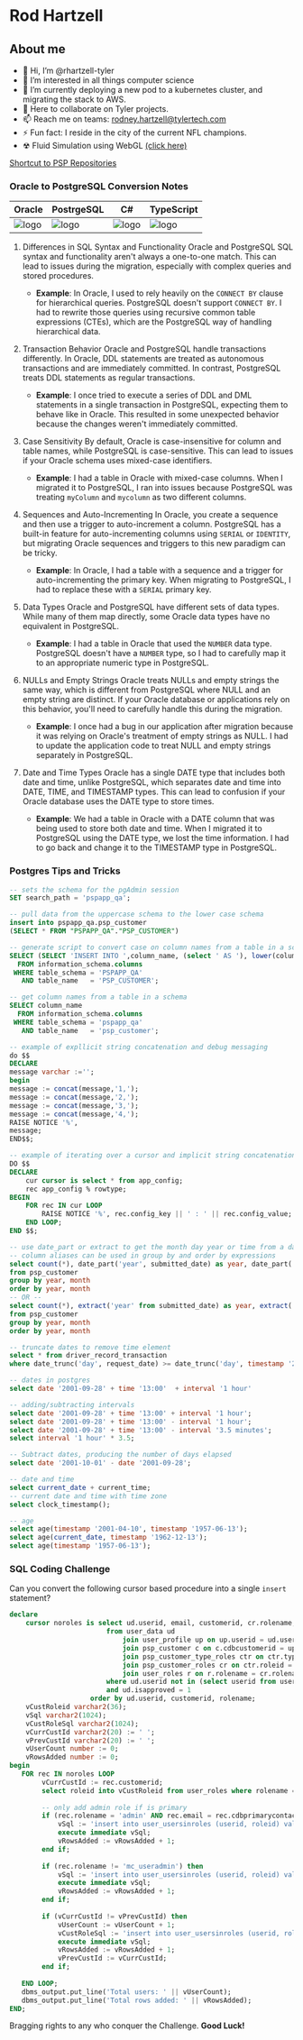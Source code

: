 # Rod Hartzell 

## About me
- 👋 Hi, I’m @rhartzell-tyler
- 👀 I’m interested in all things computer science
- 🌱 I’m currently deploying a new pod to a kubernetes cluster, and migrating the stack to AWS.
- 💞️ Here to collaborate on Tyler projects.
- 📫 Reach me on teams: rodney.hartzell@tylertech.com
- ⚡ Fun fact: I reside in the city of the current NFL champions.
- ☢ Fluid Simulation using WebGL [(click here)](https://rhartzell-tyler.github.io/)

[Shortcut to PSP Repositories](https://github.com/orgs/tyler-technologies-dsd/teams/pre-employment-screening-program/repositories)
<!---
rhartzell-tyler/rhartzell-tyler is a ✨ special ✨ repository because its `README.md` (this file) appears on your GitHub profile.
You can click the Preview link to take a look at your changes.
--->
### Oracle to PostgreSQL Conversion Notes
| Oracle | PostrgeSQL | C# | TypeScript |
--------|-------------|----|-------------
|![logo](https://www.siebelhub.com/main/wp-content/uploads/2015/09/oracle-logo.png)|![logo](https://raw.githubusercontent.com/docker-library/docs/01c12653951b2fe592c1f93a13b4e289ada0e3a1/postgres/logo.png)|![logo](https://careerkarma.com/blog/wp-content/uploads/2019/05/c-logo.png)|![logo](https://www.pngrepo.com/png/354479/180/typescript.png)|

1. Differences in SQL Syntax and Functionality
Oracle and PostgreSQL SQL syntax and functionality aren't always a one-to-one match. This can lead to issues during the migration, especially with complex queries and stored procedures.
    - __Example__: In Oracle, I used to rely heavily on the `CONNECT BY` clause for hierarchical queries. PostgreSQL doesn't support `CONNECT BY`. I had to rewrite those queries using recursive common table expressions (CTEs), which are the PostgreSQL way of handling hierarchical data.

3. Transaction Behavior
Oracle and PostgreSQL handle transactions differently. In Oracle, DDL statements are treated as autonomous transactions and are immediately committed. In contrast, PostgreSQL treats DDL statements as regular transactions.
    - __Example__: I once tried to execute a series of DDL and DML statements in a single transaction in PostgreSQL, expecting them to behave like in Oracle. This resulted in some unexpected behavior because the changes weren't immediately committed.

3. Case Sensitivity
By default, Oracle is case-insensitive for column and table names, while PostgreSQL is case-sensitive. This can lead to issues if your Oracle schema uses mixed-case identifiers.
    - __Example__: I had a table in Oracle with mixed-case columns. When I migrated it to PostgreSQL, I ran into issues because PostgreSQL was treating `myColumn` and `mycolumn` as two different columns.
4. Sequences and Auto-Incrementing
In Oracle, you create a sequence and then use a trigger to auto-increment a column. PostgreSQL has a built-in feature for auto-incrementing columns using `SERIAL` or `IDENTITY`, but migrating Oracle sequences and triggers to this new paradigm can be tricky.
    - __Example__: In Oracle, I had a table with a sequence and a trigger for auto-incrementing the primary key. When migrating to PostgreSQL, I had to replace these with a `SERIAL` primary key.
5. Data Types
Oracle and PostgreSQL have different sets of data types. While many of them map directly, some Oracle data types have no equivalent in PostgreSQL.
    - __Example__: I had a table in Oracle that used the `NUMBER` data type. PostgreSQL doesn't have a `NUMBER` type, so I had to carefully map it to an appropriate numeric type in PostgreSQL.
6. NULLs and Empty Strings
Oracle treats NULLs and empty strings the same way, which is different from PostgreSQL where NULL and an empty string are distinct. If your Oracle database or applications rely on this behavior, you'll need to carefully handle this during the migration.
    - __Example__: I once had a bug in our application after migration because it was relying on Oracle's treatment of empty strings as NULL. I had to update the application code to treat NULL and empty strings separately in PostgreSQL.
7. Date and Time Types
Oracle has a single DATE type that includes both date and time, unlike PostgreSQL, which separates date and time into DATE, TIME, and TIMESTAMP types. This can lead to confusion if your Oracle database uses the DATE type to store times.
    - __Example__: We had a table in Oracle with a DATE column that was being used to store both date and time. When I migrated it to PostgreSQL using the DATE type, we lost the time information. I had to go back and change it to the TIMESTAMP type in PostgreSQL.

### Postgres Tips and Tricks
```sql
-- sets the schema for the pgAdmin session
SET search_path = 'pspapp_qa';

-- pull data from the uppercase schema to the lower case schema
insert into pspapp_qa.psp_customer 
(SELECT * FROM "PSPAPP_QA"."PSP_CUSTOMER")

-- generate script to convert case on column names from a table in a schema
SELECT (SELECT 'INSERT INTO ',column_name, (select ' AS '), lower(column_name), (select ', ')
  FROM information_schema.columns
 WHERE table_schema = 'PSPAPP_QA'
   AND table_name   = 'PSP_CUSTOMER';

-- get column names from a table in a schema
SELECT column_name
  FROM information_schema.columns
 WHERE table_schema = 'pspapp_qa'
   AND table_name   = 'psp_customer';

-- example of expllicit string concatenation and debug messaging
do $$
DECLARE
message varchar :='';
begin
message := concat(message,'1,');
message := concat(message,'2,');
message := concat(message,'3,');
message := concat(message,'4,');
RAISE NOTICE '%',
message;
END$$;

-- example of iterating over a cursor and implicit string concatenation
DO $$
DECLARE
	cur cursor is select * from app_config;
	rec app_config % rowtype;
BEGIN
	FOR rec IN cur LOOP
		RAISE NOTICE '%', rec.config_key || ' : ' || rec.config_value;
	END LOOP;
END $$;

-- use date_part or extract to get the month day year or time from a date value
-- column aliases can be used in group by and order by expressions
select count(*), date_part('year', submitted_date) as year, date_part('month', submitted_date) as month
from psp_customer
group by year, month
order by year, month
-- OR --
select count(*), extract('year' from submitted_date) as year, extract('month' from submitted_date) as month
from psp_customer
group by year, month
order by year, month

-- truncate dates to remove time element
select * from driver_record_transaction
where date_trunc('day', request_date) >= date_trunc('day', timestamp '2024-09-01');

-- dates in postgres
select date '2001-09-28' + time '13:00'  + interval '1 hour'

-- adding/subtracting intervals
select date '2001-09-28' + time '13:00' + interval '1 hour';
select date '2001-09-28' + time '13:00' - interval '1 hour';
select date '2001-09-28' + time '13:00' - interval '3.5 minutes';
select interval '1 hour' * 3.5;

-- Subtract dates, producing the number of days elapsed
select date '2001-10-01' - date '2001-09-28';

-- date and time
select current_date + current_time;
-- current date and time with time zone
select clock_timestamp();

-- age
select age(timestamp '2001-04-10', timestamp '1957-06-13');
select age(current_date, timestamp '1962-12-13');
select age(timestamp '1957-06-13');

```

### SQL Coding Challenge
Can you convert the following cursor based procedure into a single `insert` statement?

```sql
declare
    cursor noroles is select ud.userid, email, customerid, cr.rolename, r.roleid,c.cdbprimarycontactemail
                        from user_data ud
                            join user_profile up on up.userid = ud.userid
                            join psp_customer c on c.cdbcustomerid = up.customerid
                            join psp_customer_type_roles ctr on ctr.typeid = c.typeid
                            join psp_customer_roles cr on ctr.roleid = cr.roleid
                            join user_roles r on r.rolename = cr.rolename
                        where ud.userid not in (select userid from user_usersinroles)
                        and ud.isapproved = 1
                    order by ud.userid, customerid, rolename;
    vCustRoleid varchar2(36);
    vSql varchar2(1024);
    vCustRoleSql varchar2(1024);
    vCurrCustId varchar2(20) := ' ';
    vPrevCustId varchar2(20) := ' ';
    vUserCount number := 0;
    vRowsAdded number := 0;
begin
   FOR rec IN noroles LOOP
        vCurrCustId := rec.customerid;
        select roleid into vCustRoleid from user_roles where rolename = rec.customerid;
        
        -- only add admin role if is primary
        if (rec.rolename = 'admin' AND rec.email = rec.cdbprimarycontactemail) then
            vSql := 'insert into user_usersinroles (userid, roleid) values (''' || rec.userid || ''', ''' || rec.roleid || ''')';
            execute immediate vSql;
            vRowsAdded := vRowsAdded + 1;
        end if;
        
        if (rec.rolename != 'mc_useradmin') then
            vSql := 'insert into user_usersinroles (userid, roleid) values (''' || rec.userid || ''', ''' || rec.roleid || ''')';
            execute immediate vSql;
            vRowsAdded := vRowsAdded + 1;
        end if;
        
        if (vCurrCustId != vPrevCustId) then
            vUserCount := vUserCount + 1;
            vCustRoleSql := 'insert into user_usersinroles (userid, roleid) values (''' || rec.userid || ''', ''' || vCustRoleId || ''')';
            execute immediate vSql;
            vRowsAdded := vRowsAdded + 1;
            vPrevCustId := vCurrCustId;
        end if;
        
   END LOOP;
   dbms_output.put_line('Total users: ' || vUserCount);
   dbms_output.put_line('Total rows added: ' || vRowsAdded);
END;
```
Bragging rights to any who conquer the Challenge. __Good Luck!__
